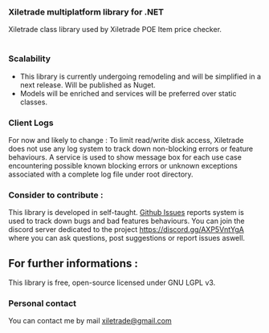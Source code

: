### Xiletrade multiplatform library for .NET
Xiletrade class library used by Xiletrade POE Item price checker.<br><br>

### Scalability
* This library is currently undergoing remodeling and will be simplified in a next release. Will be published as Nuget.
* Models will be enriched and services will be preferred over static classes.

### Client Logs
For now and likely to change : To limit read/write disk access, Xiletrade does not use any log system to track down non-blocking errors or feature behaviours.
A service is used to show message box for each use case encountering possible known blocking errors or unknown exceptions associated with a complete log file under root directory.

### Consider to contribute :
This library is developed in self-taught. [Github Issues](https://github.com/maxensas/xiletrade/issues) reports system is used to track down bugs and bad features behaviours.
You can join the discord server dedicated to the project https://discord.gg/AXP5VntYgA where you can ask questions, post suggestions or report issues aswell.

## For further informations :
This library is free, open-source licensed under GNU LGPL v3.  

### Personal contact
You can contact me by mail [xiletrade@gmail.com](mailto:xiletrade@gmail.com)  